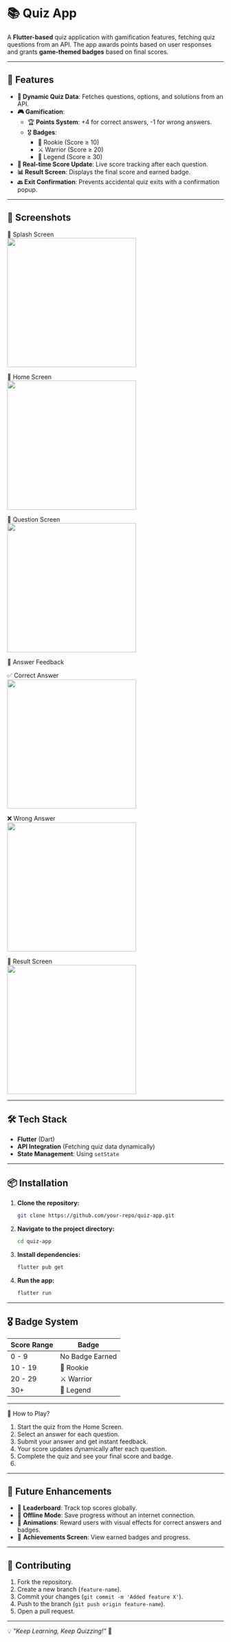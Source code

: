 # 📚 Quiz App

A **Flutter-based** quiz application with gamification features, fetching quiz questions from an API. The app awards points based on user responses and grants **game-themed badges** based on final scores.

---

## 🚀 Features

- **📜 Dynamic Quiz Data**: Fetches questions, options, and solutions from an API.
- **🎮 Gamification**:
    - 🏆 **Points System**: +4 for correct answers, -1 for wrong answers.
    - 🎖 **Badges**:
        - 🐣 Rookie (Score ≥ 10)
        - ⚔️ Warrior (Score ≥ 20)
        - 👑 Legend (Score ≥ 30)
- **🔄 Real-time Score Update**: Live score tracking after each question.
- **📊 Result Screen**: Displays the final score and earned badge.
- **🔙 Exit Confirmation**: Prevents accidental quiz exits with a confirmation popup.

---

## 📱 Screenshots

🔹 Splash Screen  
<img src="screenshot/splash_screen.png" width="300" >

🔹 Home Screen  
<img src="screenshot/home_screen.png" width="300" >

🔹 Question Screen  
<img src="screenshot/question_screen.png" width="300" >

🔹 Answer Feedback

✅ Correct Answer  
<img src="screenshot/check_answer_correct.png" width="300" >

❌ Wrong Answer  
<img src="screenshot/check_answer_wrong.png" width="300" >

🔹 Result Screen  
<img src="screenshot/result_screen.png" width="300" >

---

## 🛠️ Tech Stack

- **Flutter** (Dart)
- **API Integration** (Fetching quiz data dynamically)
- **State Management**: Using `setState`

---

## 📦 Installation

1. **Clone the repository:**
   ```sh
   git clone https://github.com/your-repo/quiz-app.git
   ```
2. **Navigate to the project directory:**
   ```sh
   cd quiz-app
   ```
3. **Install dependencies:**
   ```sh
   flutter pub get
   ```
4. **Run the app:**
   ```sh
   flutter run
   ```

---

## 🎖 Badge System

| Score Range | Badge |
|------------|--------|
| 0 - 9 | No Badge Earned |
| 10 - 19 | 🐣 Rookie |
| 20 - 29 | ⚔️ Warrior |
| 30+ | 👑 Legend |

---
📌 How to Play?

1. Start the quiz from the Home Screen.
2. Select an answer for each question.
3. Submit your answer and get instant feedback.
4. Your score updates dynamically after each question.
5. Complete the quiz and see your final score and badge.
6. 
---
## 🎯 Future Enhancements

- 🌟 **Leaderboard**: Track top scores globally.
- 🔄 **Offline Mode**: Save progress without an internet connection.
- 🎇 **Animations**: Reward users with visual effects for correct answers and badges.
- 📜 **Achievements Screen**: View earned badges and progress.

---

## 🤝 Contributing

1. Fork the repository.
2. Create a new branch (`feature-name`).
3. Commit your changes (`git commit -m 'Added feature X'`).
4. Push to the branch (`git push origin feature-name`).
5. Open a pull request.

---

💡 *"Keep Learning, Keep Quizzing!"* 🎯

